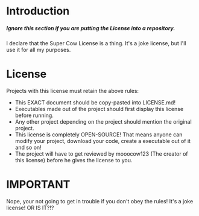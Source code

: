 # Introduction

##### Ignore this section if you are putting the License into a repository.

I declare that the Super Cow License is a thing.
It's a joke license, but I'll use it for all my purposes.

# License

Projects with this license must retain the above rules:
* This EXACT document should be copy-pasted into LICENSE.md!
* Executables made out of the project should first display this license before running.
* Any other project depending on the project should mention the original project.
* This license is completely OPEN-SOURCE! That means anyone can modify your project,
download your code, create a executable out of it and so on!
* The project will have to get reviewed by mooocow123 (The creator of this license) before he gives the license to you.

# IMPORTANT
Nope, your not going to get in trouble if you don't obey the rules!
It's a joke license!
OR IS IT?!?
